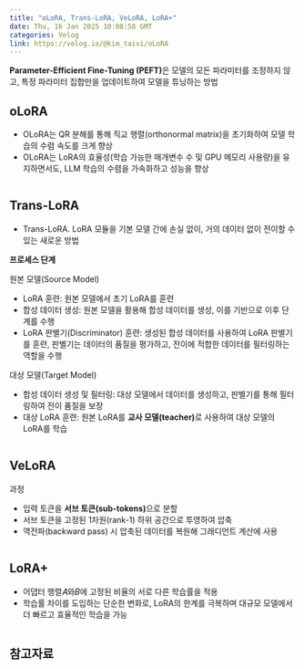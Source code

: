 ```yaml
---
title: "oLoRA, Trans-LoRA, VeLoRA, LoRA+"
date: Thu, 16 Jan 2025 10:08:58 GMT
categories: Velog
link: https://velog.io/@kim_taixi/oLoRA
---
```


<p><strong>Parameter-Efficient Fine-Tuning (PEFT)</strong>은 모델의 모든 파라미터를 조정하지 않고, 특정 파라미터 집합만을 업데이트하여 모델을 튜닝하는 방법</p>
<h2 id="olora">oLoRA</h2>
<ul>
<li>OLoRA는 QR 분해를 통해 직교 행렬(orthonormal matrix)을 초기화하여 모델 학습의 수렴 속도를 크게 향상 </li>
<li>OLoRA는 LoRA의 효율성(학습 가능한 매개변수 수 및 GPU 메모리 사용량)을 유지하면서도, LLM 학습의 수렴을 가속화하고 성능을 향상</li>
</ul>
<p><img alt="" src="https://velog.velcdn.com/images/kim_taixi/post/b1aa3916-8f06-4ffc-a101-88681adc76d5/image.png" /></p>
<h2 id="trans-lora">Trans-LoRA</h2>
<ul>
<li>Trans-LoRA. LoRA 모듈을 기본 모델 간에 손실 없이, 거의 데이터 없이 전이할 수 있는 새로운 방법</li>
</ul>
<p><strong>프로세스 단계</strong></p>
<p>원본 모델(Source Model)</p>
<ul>
<li>LoRA 훈련: 원본 모델에서 초기 LoRA를 훈련</li>
<li>합성 데이터 생성: 원본 모델을 활용해 합성 데이터를 생성, 이를 기반으로 이후 단계를 수행</li>
<li>LoRA 판별기(Discriminator) 훈련: 생성된 합성 데이터를 사용하여 LoRA 판별기를 훈련, 판별기는 데이터의 품질을 평가하고, 전이에 적합한 데이터를 필터링하는 역할을 수행</li>
</ul>
<p>대상 모델(Target Model)</p>
<ul>
<li>합성 데이터 생성 및 필터링: 대상 모델에서 데이터를 생성하고, 판별기를 통해 필터링하여 전이 품질을 보장</li>
<li>대상 LoRA 훈련: 원본 LoRA를 <strong>교사 모델(teacher)</strong>로 사용하여 대상 모델의 LoRA를 학습</li>
</ul>
<p><img alt="" src="https://velog.velcdn.com/images/kim_taixi/post/af233938-4c23-4c73-a37a-36685e8ffe94/image.png" /></p>
<h2 id="velora">VeLoRA</h2>
<p>과정</p>
<ul>
<li>입력 토큰을 <strong>서브 토큰(sub-tokens)</strong>으로 분할</li>
<li>서브 토큰을 고정된 1차원(rank-1) 하위 공간으로 투영하여 압축</li>
<li>역전파(backward pass) 시 압축된 데이터를 복원해 그래디언트 계산에 사용</li>
</ul>
<p><img alt="" src="https://velog.velcdn.com/images/kim_taixi/post/d8217183-06da-496e-9617-145ce244a7a4/image.png" /></p>
<h2 id="lora">LoRA+</h2>
<ul>
<li>어댑터 행렬𝐴와𝐵에 고정된 비율의 서로 다른 학습률을 적용</li>
<li>학습률 차이를 도입하는 단순한 변화로, LoRA의 한계를 극복하며 대규모 모델에서 더 빠르고 효율적인 학습을 가능</li>
</ul>
<p><img alt="" src="https://velog.velcdn.com/images/kim_taixi/post/900064f1-7f4a-41f8-9517-14888c1806cd/image.png" /></p>
<h2 id="참고자료">참고자료</h2>

